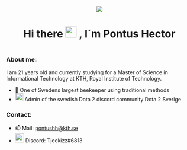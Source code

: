 <div id="header" align="center">
  <img src="https://media.giphy.com/media/JzW55Eagj2fxC/giphy.gif"\>
 </div>
 
 <h1 align="center">
 Hi there 
 <img src="https://media.giphy.com/media/hvRJCLFzcasrR4ia7z/giphy.gif" width="30px"/>
 , I´m Pontus Hector
 </h1>
 
 <div id="badges">
 <img src="https://komarev.com/ghpvc/?username=Tjeckizz&style=plain&color=000000" alt=""/>
 </div>
 
### About me:
 
I am 21 years old and currently studying for a Master of Science in Informational Technology at KTH, Royal Institute of Technology.

* 🐝 One of Swedens largest beekeeper using traditional methods
* <img src="https://media.giphy.com/media/8BlByFsU4FZJ41AJpd/giphy.gif" width="22px"/> Admin of the swedish Dota 2 discord community Dota 2 Sverige 

### Contact:

* 📫 Mail: pontushh@kth.se
*  <img src="https://cloud.githubusercontent.com/assets/6291467/26705903/96c2d66e-477c-11e7-9f4e-f3c0efe96c9a.png" width="24px"/> Discord: Tjeckizz#6813
 
 
